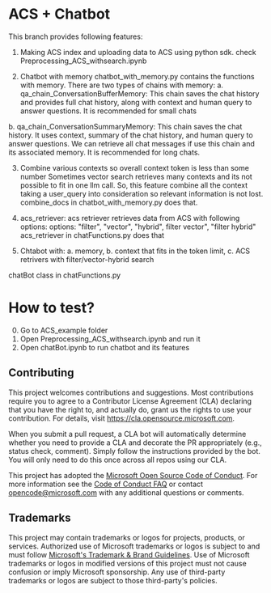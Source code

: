 # ACS + Chatbot

This branch provides following features: 
1. Making ACS index and uploading data to ACS using python sdk.
check Preprocessing_ACS_withsearch.ipynb

2. Chatbot with memory
chatbot_with_memory.py contains the functions with memory. 
There are two types of chains with memory:
a. qa_chain_ConversationBufferMemory: This chain saves the chat history and provides full chat history, along with context and human query to answer questions. It is recommended for small chats

b. qa_chain_ConversationSummaryMemory: This chain saves the chat history. It uses context, summary of the chat history, and human query to answer questions. We can retrieve all chat messages if use this chain and its associated memory.  It is recommended for long chats.

3. Combine various contexts so overall context token is less than some number
Sometimes vector search retrieves many contexts and its not possible to fit in one llm call. 
So, this feature combine all the context taking a user_query into consideration so relevant information is not lost.
combine_docs in chatbot_with_memory.py does that. 

4. acs_retriever: 
acs retriever retrieves data from ACS with following options:
options: "filter", "vector", "hybrid", filter vector", "filter hybrid"
  acs_retriever in chatFunctions.py does that

5. Chtabot with:
a. memory, b. context that fits in the token limit, c. ACS retrivers with filter/vector-hybrid search

chatBot class in chatFunctions.py

# How to test?
0. Go to ACS_example folder
1. Open Preprocessing_ACS_withsearch.ipynb and run it
2. Open chatBot.ipynb to run chatbot and its features




## Contributing

This project welcomes contributions and suggestions.  Most contributions require you to agree to a
Contributor License Agreement (CLA) declaring that you have the right to, and actually do, grant us
the rights to use your contribution. For details, visit https://cla.opensource.microsoft.com.

When you submit a pull request, a CLA bot will automatically determine whether you need to provide
a CLA and decorate the PR appropriately (e.g., status check, comment). Simply follow the instructions
provided by the bot. You will only need to do this once across all repos using our CLA.

This project has adopted the [Microsoft Open Source Code of Conduct](https://opensource.microsoft.com/codeofconduct/).
For more information see the [Code of Conduct FAQ](https://opensource.microsoft.com/codeofconduct/faq/) or
contact [opencode@microsoft.com](mailto:opencode@microsoft.com) with any additional questions or comments.

## Trademarks

This project may contain trademarks or logos for projects, products, or services. Authorized use of Microsoft 
trademarks or logos is subject to and must follow 
[Microsoft's Trademark & Brand Guidelines](https://www.microsoft.com/en-us/legal/intellectualproperty/trademarks/usage/general).
Use of Microsoft trademarks or logos in modified versions of this project must not cause confusion or imply Microsoft sponsorship.
Any use of third-party trademarks or logos are subject to those third-party's policies.
